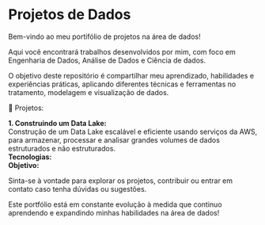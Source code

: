 # Projetos de Dados
Bem-vindo ao meu portifólio de projetos na área de dados! 

Aqui você encontrará trabalhos desenvolvidos por mim, com foco em Engenharia de Dados, Análise de Dados e Ciência de dados.

O objetivo deste repositório é compartilhar meu aprendizado, habilidades e experiências práticas, aplicando diferentes técnicas e ferramentas no tratamento, modelagem e visualização de dados.

📂 Projetos:

**1. Construindo um Data Lake:**  
Construção de um Data Lake escalável e eficiente usando serviços da AWS, para armazenar, processar e analisar grandes volumes de dados estruturados e não estruturados.  
**Tecnologias:**   
**Objetivo:** 

Sinta-se à vontade para explorar os projetos, contribuir ou entrar em contato caso tenha dúvidas ou sugestões.   

Este portfólio está em constante evolução à medida que continuo aprendendo e expandindo minhas habilidades na área de dados!
